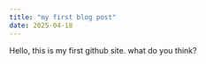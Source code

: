 ```yaml
---
title: "my first blog post"
date: 2025-04-18
---
```

Hello, this is my first github site. what do you think?
